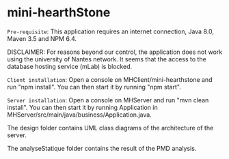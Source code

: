 # mini-hearthStone

`Pre-requisite`: This application requires an internet connection, Java 8.0, Maven 3.5 and NPM 6.4.

DISCLAIMER: For reasons beyond our control, the application does not work using the university of Nantes network. It seems that the access to the database hosting service (mLab) is blocked.

`Client installation`: Open a console on MHClient/mini-hearthstone and run "npm install". You can then start it by running "npm start".

`Server installation`: Open a console on MHServer and run "mvn clean install". You can then start it by running Application in MHServer/src/main/java/business/Application.java.

The design folder contains UML class diagrams of the architecture of the server.

The analyseStatique folder contains the result of the PMD analysis. 
